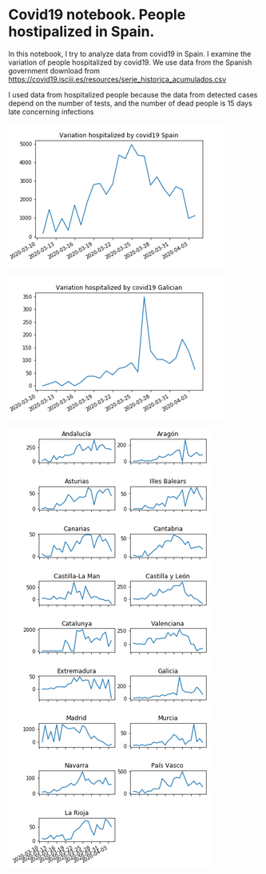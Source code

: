 # Covid19 notebook. People hostipalized in Spain.
In this notebook, I try to analyze data from covid19 in Spain. I examine the variation of people hospitalized by covid19. We use data from the Spanish government download from https://covid19.isciii.es/resources/serie_historica_acumulados.csv

I used data from hospitalized people because the data from detected cases  depend on the number of tests, and the number of dead people is 15 days late concerning infections

![Spain](./VariationSpain.png)

![Galician](./VariationGalician.png)

![Galician](./VariationByCommunity.png)
